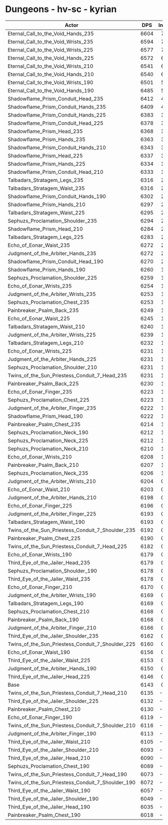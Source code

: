 # Dungeons - hv-sc - kyrian
| Actor | DPS | Increase |
|---|:---:|:---:|
|Eternal_Call_to_the_Void_Hands_235|6604|7.50%|
|Eternal_Call_to_the_Void_Wrists_235|6594|7.34%|
|Eternal_Call_to_the_Void_Wrists_225|6577|7.06%|
|Eternal_Call_to_the_Void_Hands_225|6572|6.98%|
|Eternal_Call_to_the_Void_Wrists_210|6541|6.48%|
|Eternal_Call_to_the_Void_Hands_210|6540|6.46%|
|Eternal_Call_to_the_Void_Wrists_190|6501|5.83%|
|Eternal_Call_to_the_Void_Hands_190|6485|5.57%|
|Shadowflame_Prism_Conduit_Head_235|6412|4.38%|
|Shadowflame_Prism_Conduit_Hands_235|6409|4.33%|
|Shadowflame_Prism_Conduit_Hands_225|6383|3.91%|
|Shadowflame_Prism_Conduit_Head_225|6378|3.83%|
|Shadowflame_Prism_Head_235|6368|3.66%|
|Shadowflame_Prism_Hands_235|6363|3.58%|
|Shadowflame_Prism_Conduit_Hands_210|6343|3.26%|
|Shadowflame_Prism_Head_225|6337|3.16%|
|Shadowflame_Prism_Hands_225|6334|3.11%|
|Shadowflame_Prism_Conduit_Head_210|6333|3.09%|
|Talbadars_Stratagem_Legs_235|6316|2.82%|
|Talbadars_Stratagem_Waist_235|6316|2.82%|
|Shadowflame_Prism_Conduit_Hands_190|6302|2.59%|
|Shadowflame_Prism_Hands_210|6297|2.51%|
|Talbadars_Stratagem_Waist_225|6295|2.47%|
|Sephuzs_Proclamation_Shoulder_235|6294|2.46%|
|Shadowflame_Prism_Head_210|6284|2.30%|
|Talbadars_Stratagem_Legs_225|6283|2.28%|
|Echo_of_Eonar_Waist_235|6272|2.10%|
|Judgment_of_the_Arbiter_Hands_235|6272|2.10%|
|Shadowflame_Prism_Conduit_Head_190|6270|2.07%|
|Shadowflame_Prism_Hands_190|6260|1.90%|
|Sephuzs_Proclamation_Shoulder_225|6259|1.89%|
|Echo_of_Eonar_Wrists_235|6254|1.81%|
|Judgment_of_the_Arbiter_Wrists_235|6253|1.79%|
|Sephuzs_Proclamation_Chest_235|6253|1.79%|
|Painbreaker_Psalm_Back_235|6249|1.73%|
|Echo_of_Eonar_Waist_225|6245|1.66%|
|Talbadars_Stratagem_Waist_210|6240|1.58%|
|Judgment_of_the_Arbiter_Wrists_225|6239|1.56%|
|Talbadars_Stratagem_Legs_210|6232|1.45%|
|Echo_of_Eonar_Wrists_225|6231|1.43%|
|Judgment_of_the_Arbiter_Hands_225|6231|1.43%|
|Sephuzs_Proclamation_Shoulder_210|6231|1.43%|
|Twins_of_the_Sun_Priestess_Conduit_7_Head_235|6231|1.43%|
|Painbreaker_Psalm_Back_225|6230|1.42%|
|Echo_of_Eonar_Finger_235|6223|1.30%|
|Sephuzs_Proclamation_Chest_225|6223|1.30%|
|Judgment_of_the_Arbiter_Finger_235|6222|1.29%|
|Shadowflame_Prism_Head_190|6222|1.29%|
|Painbreaker_Psalm_Chest_235|6214|1.16%|
|Sephuzs_Proclamation_Neck_190|6212|1.12%|
|Sephuzs_Proclamation_Neck_225|6212|1.12%|
|Sephuzs_Proclamation_Neck_210|6210|1.09%|
|Echo_of_Eonar_Wrists_210|6208|1.06%|
|Painbreaker_Psalm_Back_210|6207|1.04%|
|Sephuzs_Proclamation_Neck_235|6206|1.03%|
|Judgment_of_the_Arbiter_Wrists_210|6204|0.99%|
|Echo_of_Eonar_Waist_210|6203|0.98%|
|Judgment_of_the_Arbiter_Hands_210|6198|0.90%|
|Echo_of_Eonar_Finger_225|6196|0.86%|
|Judgment_of_the_Arbiter_Finger_225|6193|0.81%|
|Talbadars_Stratagem_Waist_190|6193|0.81%|
|Twins_of_the_Sun_Priestess_Conduit_7_Shoulder_235|6192|0.80%|
|Painbreaker_Psalm_Chest_225|6190|0.77%|
|Twins_of_the_Sun_Priestess_Conduit_7_Head_225|6182|0.63%|
|Echo_of_Eonar_Wrists_190|6179|0.59%|
|Third_Eye_of_the_Jailer_Head_235|6179|0.59%|
|Sephuzs_Proclamation_Shoulder_190|6178|0.57%|
|Third_Eye_of_the_Jailer_Waist_235|6178|0.57%|
|Echo_of_Eonar_Finger_210|6170|0.44%|
|Judgment_of_the_Arbiter_Wrists_190|6169|0.42%|
|Talbadars_Stratagem_Legs_190|6169|0.42%|
|Sephuzs_Proclamation_Chest_210|6168|0.41%|
|Painbreaker_Psalm_Back_190|6168|0.41%|
|Judgment_of_the_Arbiter_Finger_210|6166|0.37%|
|Third_Eye_of_the_Jailer_Shoulder_235|6162|0.31%|
|Twins_of_the_Sun_Priestess_Conduit_7_Shoulder_225|6160|0.28%|
|Echo_of_Eonar_Waist_190|6156|0.21%|
|Third_Eye_of_the_Jailer_Waist_225|6153|0.16%|
|Judgment_of_the_Arbiter_Hands_190|6150|0.11%|
|Third_Eye_of_the_Jailer_Head_225|6146|0.05%|
|Base|6143|0.00%|
|Twins_of_the_Sun_Priestess_Conduit_7_Head_210|6135|-0.13%|
|Third_Eye_of_the_Jailer_Shoulder_225|6132|-0.18%|
|Painbreaker_Psalm_Chest_210|6130|-0.21%|
|Echo_of_Eonar_Finger_190|6119|-0.39%|
|Twins_of_the_Sun_Priestess_Conduit_7_Shoulder_210|6116|-0.44%|
|Judgment_of_the_Arbiter_Finger_190|6113|-0.49%|
|Third_Eye_of_the_Jailer_Waist_210|6105|-0.62%|
|Third_Eye_of_the_Jailer_Shoulder_210|6093|-0.81%|
|Third_Eye_of_the_Jailer_Head_210|6090|-0.86%|
|Sephuzs_Proclamation_Chest_190|6089|-0.88%|
|Twins_of_the_Sun_Priestess_Conduit_7_Head_190|6073|-1.14%|
|Twins_of_the_Sun_Priestess_Conduit_7_Shoulder_190|6072|-1.16%|
|Third_Eye_of_the_Jailer_Waist_190|6057|-1.40%|
|Third_Eye_of_the_Jailer_Shoulder_190|6049|-1.53%|
|Third_Eye_of_the_Jailer_Head_190|6035|-1.76%|
|Painbreaker_Psalm_Chest_190|6018|-2.03%|

